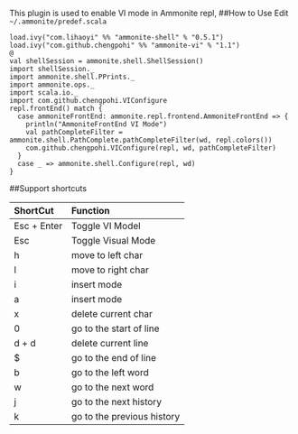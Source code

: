 This plugin is used to enable VI mode in Ammonite repl, 
##How to Use
Edit `~/.ammonite/predef.scala`

```
load.ivy("com.lihaoyi" %% "ammonite-shell" % "0.5.1")
load.ivy("com.github.chengpohi" %% "ammonite-vi" % "1.1")
@
val shellSession = ammonite.shell.ShellSession()
import shellSession._
import ammonite.shell.PPrints._
import ammonite.ops._
import scala.io._
import com.github.chengpohi.VIConfigure
repl.frontEnd() match {
  case ammoniteFrontEnd: ammonite.repl.frontend.AmmoniteFrontEnd => { 
    println("AmmoniteFrontEnd VI Mode")
    val pathCompleteFilter = ammonite.shell.PathComplete.pathCompleteFilter(wd, repl.colors())
    com.github.chengpohi.VIConfigure(repl, wd, pathCompleteFilter)
  }
  case _ => ammonite.shell.Configure(repl, wd)
}
```


##Support shortcuts

|ShortCut | Function|
|:----|:----|
|Esc + Enter |Toggle VI Model|
|Esc|Toggle Visual Mode|
|h|move to left char|
|l|move to right char|
|i|insert mode|
|a|insert mode|
|x|delete current char|
|0|go to the start of line|
|d + d|delete current line|
|$|go to the end of line|
|b|go to the left word|
|w|go to the next word|
|j|go to the next history|
|k|go to the previous history|
